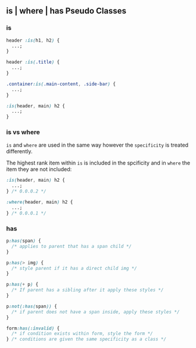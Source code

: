 ## is | where | has Pseudo Classes

### is

```css
header :is(h1, h2) {
  ...;
}

header :is(.title) {
  ...;
}

.container:is(.main-content, .side-bar) {
  ...;
}

:is(header, main) h2 {
  ...;
}
```

### is vs where

`is` and `where` are used in the same way however the `specificity` is treated differently.

The highest rank item within `is` is included in the spcificity and in `where` the item they are not included:

```css
:is(header, main) h2 {
  ...;
} /* 0.0.0.2 */

:where(header, main) h2 {
  ...;
} /* 0.0.0.1 */
```

### has

```css
p:has(span) {
  /* applies to parent that has a span child */
}

p:has(> img) {
  /* style parent if it has a direct child img */
}

p:has(+ p) {
  /* If parent has a sibling after it apply these styles */
}

p:not(:has(span)) {
  /* if parent does not have a span inside, apply these styles */
}

form:has(:invalid) {
  /* if condition exists within form, style the form */
} /* conditions are given the same specificity as a class */
```
